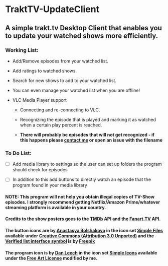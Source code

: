 # TraktTV-UpdateClient

## A simple trakt.tv Desktop Client that enables you to update your watched shows more efficiently.

### Working List:

- Add/Remove episodes from your watched list.

- Add ratings to watched shows.

- Search for new shows to add to your watched list.

- You can even manage your watched list when you are offline!

- VLC Media Player support

  - Connecting and re-connecting to VLC. 

  - Recognizing the episode that is played and marking it as watched when a certain play percent is reached.

  - **There will probably be episodes that will not get recognized - if this happens please [contact me](mailto:florian.jaeckel@gmx.net)  or open an issue with the filename**
  
### To Do List:

- [ ] Add media library to settings so the user can set up folders the program should check for episodes

- [ ] In addition to this add buttons to directly watch an episode that the program found in your media library

#### **NOTE: This program will not help you obtain illegal copies of TV-Show episodes. I strongly recommend getting Netflix/Amazon Prime/whatever streaming platform is available in your country.**

#### **Credits to the show posters goes to the [TMDb](https://www.themoviedb.org/) API and the [Fanart.TV](https://fanart.tv/) API.**

#### **The button icons are by [Anastasya Bolshakova](https://www.iconfinder.com/nastu_bol) in the icon set [Simple Files](https://www.iconfinder.com/iconsets/simple-files-1) available under [Creative Commons (Attribution 3.0 Unported)](http://creativecommons.org/licenses/by/3.0/) and the [Verified list interface symbol](https://www.flaticon.com/free-icon/verified-list-interface-symbol_40386) is by [Freepik](https://www.flaticon.com/authors/freepik)**
#### **The program icon is by [Dan Leech](http://simpleicons.org/) in the icon set [Simple Icons](https://www.iconfinder.com/iconsets/simple-icons) available under the [Free Art License](http://artlibre.org/licence/lal/en) modified by me.**
